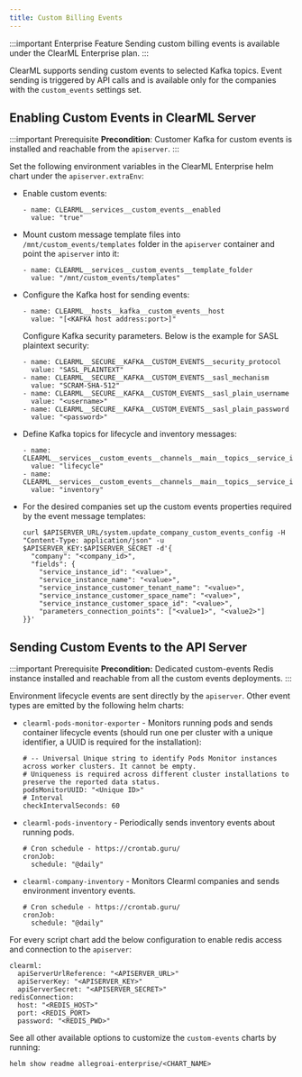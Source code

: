 ```yaml
---
title: Custom Billing Events
---
```


:::important Enterprise Feature
Sending custom billing events is available under the ClearML Enterprise plan.
:::

ClearML supports sending custom events to selected Kafka topics. Event sending is triggered by API calls and 
is available only for the companies with the `custom_events` settings set.

## Enabling Custom Events in ClearML Server 

:::important Prerequisite
**Precondition**: Customer Kafka for custom events is installed and reachable from the `apiserver`.
:::

Set the following environment variables in the ClearML Enterprise helm chart under the `apiserver.extraEnv`:

* Enable custom events:

   ``` 
   - name: CLEARML__services__custom_events__enabled  
     value: "true" 
   ```
* Mount custom message template files into `/mnt/custom_events/templates` folder in the `apiserver` container and point 
  the `apiserver` into it:  

   ```
   - name: CLEARML__services__custom_events__template_folder  
     value: "/mnt/custom_events/templates"
   ``` 
* Configure the Kafka host for sending events:  

   ```
   - name: CLEARML__hosts__kafka__custom_events__host  
     value: "[<KAFKA host address:port>]"
   ```   
   Configure Kafka security parameters. Below is the example for SASL plaintext security:  

   ```
   - name: CLEARML__SECURE__KAFKA__CUSTOM_EVENTS__security_protocol  
     value: "SASL_PLAINTEXT"   
   - name: CLEARML__SECURE__KAFKA__CUSTOM_EVENTS__sasl_mechanism  
     value: "SCRAM-SHA-512"   
   - name: CLEARML__SECURE__KAFKA__CUSTOM_EVENTS__sasl_plain_username  
     value: "<username>"   
   - name: CLEARML__SECURE__KAFKA__CUSTOM_EVENTS__sasl_plain_password  
     value: "<password>"
   ```
* Define Kafka topics for lifecycle and inventory messages:  

   ```
   - name: CLEARML__services__custom_events__channels__main__topics__service_instance_lifecycle  
     value: "lifecycle"  
   - name: CLEARML__services__custom_events__channels__main__topics__service_instance_inventory  
     value: "inventory"
   ```
* For the desired companies set up the custom events properties required by the event message templates: 

   ```
   curl $APISERVER_URL/system.update_company_custom_events_config -H "Content-Type: application/json" -u $APISERVER_KEY:$APISERVER_SECRET -d'{  
     "company": "<company_id>",  
     "fields": {  
       "service_instance_id": "<value>",  
       "service_instance_name": "<value>",  
       "service_instance_customer_tenant_name": "<value>",  
       "service_instance_customer_space_name": "<value>",  
       "service_instance_customer_space_id": "<value>",
       "parameters_connection_points": ["<value1>", "<value2>"]
   }}'  
   ```

## Sending Custom Events to the API Server

:::important Prerequisite
**Precondition:** Dedicated custom-events Redis instance installed and reachable from all the custom events deployments.
:::

Environment lifecycle events are sent directly by the `apiserver`. Other event types are emitted by the following helm charts:

* `clearml-pods-monitor-exporter` - Monitors running pods and sends container lifecycle events (should run one per cluster with a unique identifier, a UUID is required for the installation):  

   ```
   # -- Universal Unique string to identify Pods Monitor instances across worker clusters. It cannot be empty. 
   # Uniqueness is required across different cluster installations to preserve the reported data status.
   podsMonitorUUID: "<Unique ID>"
   # Interval
   checkIntervalSeconds: 60
   ``` 
* `clearml-pods-inventory` - Periodically sends inventory events about running pods.

   ```
   # Cron schedule - https://crontab.guru/  
   cronJob:  
     schedule: "@daily" 
   ``` 
* `clearml-company-inventory` - Monitors Clearml companies and sends environment inventory events.  

   ```
   # Cron schedule - https://crontab.guru/
   cronJob:  
     schedule: "@daily"  
   ```

For every script chart add the below configuration to enable redis access and connection to the `apiserver`:

```
clearml:  
  apiServerUrlReference: "<APISERVER_URL>"
  apiServerKey: "<APISERVER_KEY>"
  apiServerSecret: "<APISERVER_SECRET>"
redisConnection:
  host: "<REDIS_HOST>"  
  port: <REDIS_PORT>  
  password: "<REDIS_PWD>"
```

See all other available options to customize the `custom-events` charts by running: 
```
helm show readme allegroai-enterprise/<CHART_NAME>
```